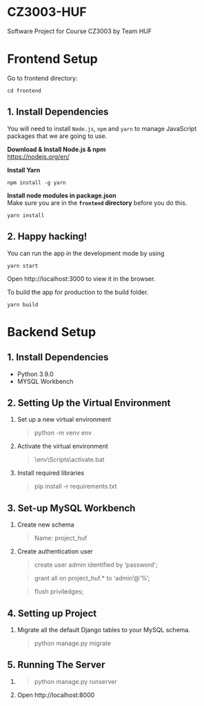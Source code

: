 # CZ3003-HUF
Software Project for Course CZ3003 by Team HUF

# Frontend Setup
Go to frontend directory: 
```
cd frontend
```

## 1. Install Dependencies
You will need to install `Node.js`, `npm` and `yarn` to manage JavaScript packages that we are going to use.

**Download & Install Node.js & npm**  
https://nodejs.org/en/

**Install Yarn**
```
npm install -g yarn
```
**Install node modules in package.json**  
Make sure you are in the **`frontend` directory** before you do this.
```
yarn install
```
## 2. Happy hacking!
You can run the app in the development mode by using
```
yarn start
```
Open http://localhost:3000 to view it in the browser.  

To build the app for production to the build folder.
```
yarn build
```

# Backend Setup
## 1. Install Dependencies
- Python 3.9.0
- MYSQL Workbench 

## 2. Setting Up the Virtual Environment
1. Set up a new virtual environment
	> python -m venv env

2. Activate the virtual environment
	> \env\Scripts\activate.bat

3. Install required libraries
    > pip install -r requirements.txt 

## 3. Set-up MySQL Workbench
1. Create new schema
	> Name: project_huf

2. Create authentication user
	> create user admin identified by ‘password';

	> grant all on project_huf.* to ‘admin’@’%’;
	
	> flush priviledges;

## 4. Setting up Project 
1. Migrate all the default Django tables to your MySQL schema.
	> python manage.py migrate

## 5. Running The Server
1. > python manage.py runserver
2. Open http://localhost:8000

